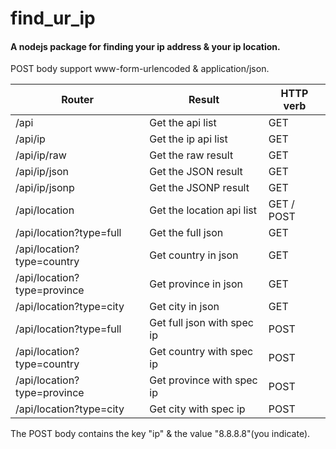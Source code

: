 # find_ur_ip

#### A nodejs package for finding your ip address & your ip location.

POST body support www-form-urlencoded & application/json.

Router                         | Result                     | HTTP verb
------------------------------ | -------------------------- | -----------
/api                           | Get the api list           | GET
/api/ip                        | Get the ip api list        | GET
/api/ip/raw                    | Get the raw result         | GET
/api/ip/json                   | Get the JSON result        | GET
/api/ip/jsonp                  | Get the JSONP result       | GET
/api/location                  | Get the location api list  | GET / POST
/api/location?type=full        | Get the full json          | GET
/api/location?type=country     | Get country in json        | GET
/api/location?type=province    | Get province in json       | GET
/api/location?type=city        | Get city in json           | GET
/api/location?type=full        | Get full json with spec ip | POST
/api/location?type=country     | Get country with spec ip   | POST
/api/location?type=province    | Get province with spec ip  | POST
/api/location?type=city        | Get city with spec ip      | POST

The POST body contains the key "ip" & the value "8.8.8.8"(you indicate).
